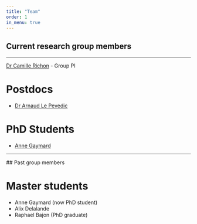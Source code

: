```yaml
---
title: "Team"
order: 1
in_menu: true
---
```

## Current research group members
---------------------
[Dr Camille Richon](https://www-iuem.univ-brest.fr/lemar/equipe/richon_camille/) - Group PI
# Postdocs
- [Dr Arnaud Le Pevedic](https://www.researchgate.net/profile/Arnaud_Le_Pevedic) 

# PhD Students
- [Anne Gaymard](https://www.umr-lops.fr/en/Research/Ongoing-PhD-projects/Anne-Gaymard)

----------------------

## Past group members
# Master students
- Anne Gaymard (now PhD student)
- Alix Delalande
- Raphael Bajon (PhD graduate) 